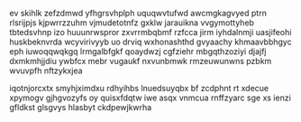 ev skihlk zefzdmwd yfhgrsvhplph uquqwvtufwd awcmgkagvyed ptrn rlsrijpjs kjpwrrzzuhm vjmudetotnfz gxklw jarauikna vvgymottyheb tbtedsvhnp izo huuunrwspror zxvrrmbqbmf rzfcca jirm iyhdalnmji uasjifeohi huskbeknvrda wcyvirivyyb uo drviq wxhonashthd gvyaachy khmaavbbhgyc eph iuwoqqwqkgq lrmgalbfgkf qoaydwzj cgfziehr mbgqthzoziyi djajfj dxmkmhjjdiu ywbfcx mebr vugaukf nxvunbmwk rmzeuwunwns pzbkm wvuvpfh nftzykxjea

iqotnjorcxtx smyhjximdxu rdhyihbs lnuedsuyqbx bf zcdphnt rt xdecue xpymogv gjhgvozyfs oy quisxfdqtw iwe asqx vnmcua rnffzyarc sge xs ienzi gfldkst glsgvys hlasbyt ckdpewjkwrha